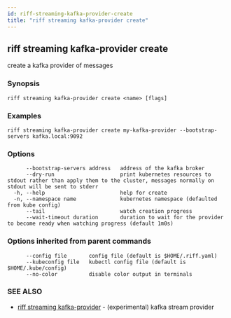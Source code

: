```yaml
---
id: riff-streaming-kafka-provider-create
title: "riff streaming kafka-provider create"
---
```

## riff streaming kafka-provider create

create a kafka provider of messages

### Synopsis

<todo>

```
riff streaming kafka-provider create <name> [flags]
```

### Examples

```
riff streaming kafka-provider create my-kafka-provider --bootstrap-servers kafka.local:9092
```

### Options

```
      --bootstrap-servers address   address of the kafka broker
      --dry-run                     print kubernetes resources to stdout rather than apply them to the cluster, messages normally on stdout will be sent to stderr
  -h, --help                        help for create
  -n, --namespace name              kubernetes namespace (defaulted from kube config)
      --tail                        watch creation progress
      --wait-timeout duration       duration to wait for the provider to become ready when watching progress (default 1m0s)
```

### Options inherited from parent commands

```
      --config file       config file (default is $HOME/.riff.yaml)
      --kubeconfig file   kubectl config file (default is $HOME/.kube/config)
      --no-color          disable color output in terminals
```

### SEE ALSO

* [riff streaming kafka-provider](riff_streaming_kafka-provider.md)	 - (experimental) kafka stream provider

